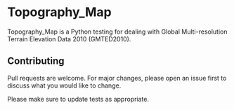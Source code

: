 # Topography_Map

Topography_Map is a Python testing  for dealing with Global Multi-resolution Terrain Elevation Data 2010 (GMTED2010).

## Contributing

Pull requests are welcome. For major changes, please open an issue first
to discuss what you would like to change.

Please make sure to update tests as appropriate.
